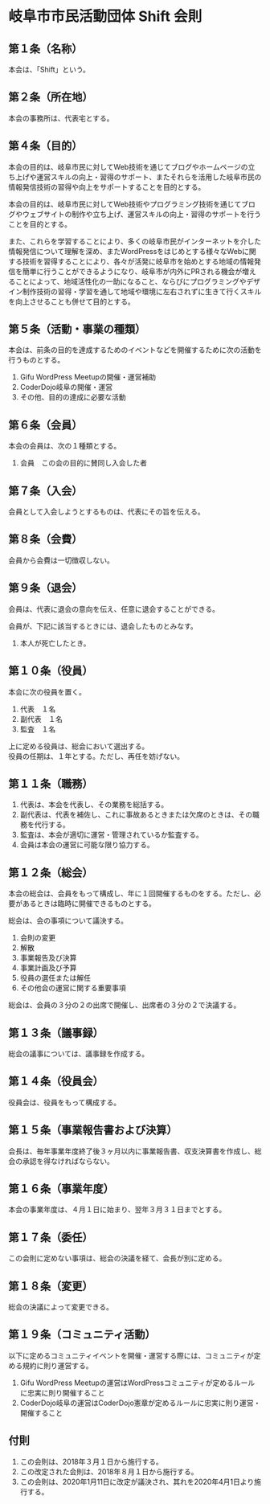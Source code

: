 # 岐阜市市民活動団体 Shift 会則

## 第１条（名称）
本会は、「Shift」という。

## 第２条（所在地）
本会の事務所は、代表宅とする。

## 第４条（目的）
本会の目的は、岐阜市民に対してWeb技術を通じてブログやホームページの立ち上げや運営スキルの向上・習得のサポート、またそれらを活用した岐阜市民の情報発信技術の習得や向上をサポートすることを目的とする。

本会の目的は、岐阜市民に対してWeb技術やプログラミング技術を通じてブログやウェブサイトの制作や立ち上げ、運営スキルの向上・習得のサポートを行うことを目的とする。

また、これらを学習することにより、多くの岐阜市民がインターネットを介した情報発信について理解を深め、またWordPressをはじめとする様々なWebに関する技術を習得することにより、各々が活発に岐阜市を始めとする地域の情報発信を簡単に行うことができるようになり、岐阜市が内外にPRされる機会が増えることによって、地域活性化の一助になること、ならびにプログラミングやデザイン制作技術の習得・学習を通して地域や環境に左右されずに生きて行くスキルを向上させることも併せて目的とする。

## 第５条（活動・事業の種類）
本会は、前条の目的を達成するためのイベントなどを開催するために次の活動を行うものとする。

1. Gifu WordPress Meetupの開催・運営補助
1. CoderDojo岐阜の開催・運営
1. その他、目的の達成に必要な活動

## 第６条（会員）
本会の会員は、次の１種類とする。

1. 会員　この会の目的に賛同し入会した者

## 第７条（入会）
会員として入会しようとするものは、代表にその旨を伝える。

## 第８条（会費）
会員から会費は一切徴収しない。

## 第９条（退会）
会員は、代表に退会の意向を伝え、任意に退会することができる。

会員が、下記に該当するときには、退会したものとみなす。
1. 本人が死亡したとき。

## 第１０条（役員）
本会に次の役員を置く。
1. 代表　１名
1. 副代表　１名
1. 監査　１名

上に定める役員は、総会において選出する。     
役員の任期は、１年とする。ただし、再任を妨げない。

## 第１１条（職務）
1. 代表は、本会を代表し、その業務を総括する。
1. 副代表は、代表を補佐し、これに事故あるときまたは欠席のときは、その職務を代行する。
1. 監査は、本会が適切に運営・管理されているか監査する。
1. 会員は本会の運営に可能な限り協力する。

## 第１２条（総会）
本会の総会は、会員をもって構成し、年に１回開催するものをする。ただし、必要があるときは臨時に開催できるものとする。

総会は、会の事項について議決する。

1. 会則の変更
1. 解散
1. 事業報告及び決算
1. 事業計画及び予算
1. 役員の選任または解任
1. その他会の運営に関する重要事項

総会は、会員の３分の２の出席で開催し、出席者の３分の２で決議する。

## 第１３条（議事録）
総会の議事については、議事録を作成する。

## 第１４条（役員会）
役員会は、役員をもって構成する。

## 第１５条（事業報告書および決算）
会長は、毎年事業年度終了後３ヶ月以内に事業報告書、収支決算書を作成し、総会の承認を得なければならない。

## 第１６条（事業年度）
本会の事業年度は、４月１日に始まり、翌年３月３１日までとする。

## 第１７条（委任）
この会則に定めない事項は、総会の決議を経て、会長が別に定める。

## 第１８条（変更）
総会の決議によって変更できる。

## 第１９条（コミュニティ活動）
以下に定めるコミュニティイベントを開催・運営する際には、コミュニティが定める規約に則り運営する。

1. Gifu WordPress Meetupの運営はWordPressコミュニティが定めるルールに忠実に則り開催すること
1. CoderDojo岐阜の運営はCoderDojo憲章が定めるルールに忠実に則り運営・開催すること

## 付則
1. この会則は、2018年３月１日から施行する。
1. この改定された会則は、2018年８月１日から施行する。
1. この会則は、2020年1月11日に改定が議決され、其れを2020年4月1日より施行する。
